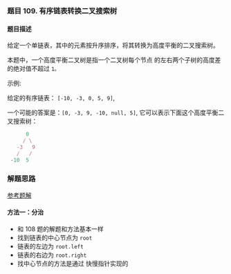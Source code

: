 ### 题目 109. 有序链表转换二叉搜索树
#### 题目描述
给定一个单链表，其中的元素按升序排序，将其转换为高度平衡的二叉搜索树。

本题中，一个高度平衡二叉树是指一个二叉树每个节点 的左右两个子树的高度差的绝对值不超过 `1。`

示例:

给定的有序链表： `[-10, -3, 0, 5, 9]`,

一个可能的答案是：`[0, -3, 9, -10, null, 5]`, 它可以表示下面这个高度平衡二叉搜索树：

```js
      0
     / \
   -3   9
   /   /
 -10  5
```

### 解题思路
[参考题解](https://leetcode-cn.com/problems/convert-sorted-list-to-binary-search-tree/solution/you-xu-lian-biao-zhuan-huan-er-cha-sou-suo-shu-1-3/)
#### 方法一：分治
- 和 108 题的解题和方法基本一样
- 找到链表的中心节点为 `root`
- 链表的左边为 `root.left`
- 链表的右边为 `root.right`
- 找中心节点的方法是通过 快慢指针实现的
  